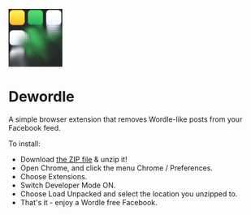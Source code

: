 ![logo](https://github.com/muckysucky/dewordle/blob/main/icon.png?raw=true)
# Dewordle

A simple browser extension that removes Wordle-like posts from your Facebook feed.

To install:
- Download [the ZIP file](https://github.com/muckysucky/dewordle/archive/refs/tags/v1.zip) & unzip it!
- Open Chrome, and click the menu Chrome / Preferences.
- Choose Extensions.
- Switch Developer Mode ON.
- Choose Load Unpacked and select the location you unzipped to.
- That's it - enjoy a Wordle free Facebook.
